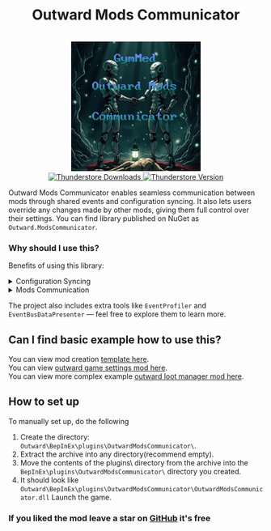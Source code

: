 <h1 align="center">
    Outward Mods Communicator
</h1>
<br/>
<div align="center">
  <img src="https://raw.githubusercontent.com/GymMed/Outward-Mods-Communicator/refs/heads/main/preview/images/Logo.png" alt="Outward game setting to require enchantment recipe when enchanting."/>
</div>

<div align="center">
	<a href="https://thunderstore.io/c/outward/p/GymMed/Mods_Communicator/">
		<img src="https://img.shields.io/thunderstore/dt/GymMed/Mods_Communicator" alt="Thunderstore Downloads">
	</a>
	<a href="https://github.com/GymMed/Outward-Mods-Communicator/releases/latest">
		<img src="https://img.shields.io/thunderstore/v/GymMed/Mods_Communicator" alt="Thunderstore Version">
	</a>
</div>

Outward Mods Communicator enables seamless communication between mods through shared events and configuration syncing. It also lets users override any changes made by other mods, giving them full control over their settings. You can find library published on NuGet as `Outward.ModsCommunicator`.

### Why should I use this?

Benefits of using this library:

<details>
    <summary>Configuration Syncing</summary>

This library allows mod pack creators to synchronize configuration files without directly editing them.
Users don’t need to download configuration files from third-party sources.
Configurations can be edited through XML, and the control flow follows this order: User -> Mod -> Cfg Documents<br>

<details>
    <summary>Deeper explanation</summary>
Currently, Outward's BepInEx does not provide a built-in way for mods to modify 
<code>.cfg</code> configuration files inside the <code>BepInEx/config</code> directory.  
Mods Communicator solves this by using two XML files. One XML file is placed in the 
mod’s plugin directory (recommended), and Mods Communicator uses it to override 
configuration settings right after the <code>ResourcesPrefabManager</code> class 
finishes its <code>Load</code> method.  
Afterwards, it reads the player’s <code>PlayerModsOverrides.xml</code> file, located 
in <code>BepInEx/config/gymmed.Mods_Communicator</code> folder, to apply personal overrides based on the player’s preferences.  

<h3>FAQ</h3>

<details>
    <summary>Why use XML instead of hardcoding values in the assembly/code/DLL?</summary>
    XML is used so players can freely edit values without needing to modify any code.  
    The XML structure is simple, human-readable, and gives full control to the user.
</details>

<details>
    <summary>Why are there two XML files?</summary>
    Mods can be updated frequently, and each update may include new default XML values.  
    By separating the player’s personal overrides into a second XML file, updates won’t 
    overwrite their custom settings.  
    Mods Communicator only provides a <code>BepInEx/config/gymmed.Mods_Communicator/PlayerModsOverrides.example.xml</code> file — 
    players must rename it to <code>BepInEx/config/gymmed.Mods_Communicator/PlayerModsOverrides.xml</code>.  
    This makes their configuration safe from updates and re-downloads.
</details>

<details>
    <summary>Why are XML files read after the <code>ResourcesPrefabManager.Load</code> method?</summary>
    Because all plugins and their configurations must be initialized first.  
    Once <code>ResourcesPrefabManager.Load</code> completes, all 
    <code>.cfg</code> files are loaded, and it becomes safe to apply overrides.
</details>

<details>
    <summary>Does every mod that changes settings through configs need Mods Communicator as a dependency?</summary>
    No. The Mods Communicator library is only required for mods that want to modify 
    other mods’ default values to create new experiences.  
    For example, the <code>Outward Game Settings</code> mod uses this dependency 
    solely for the <code>EventBus</code> feature to publish additional events.
</details>
</details>

<details>
    <summary>Changing Configuration As User</summary>
This library includes <code>PlayerModsOverrides.example.xml</code> file
inside your <code>BepInEx/config/gymmed.Mods_Communicator</code> folder.
You will need to change it's name to <code>PlayerModsOverrides.xml</code>
when you can open it to add or modify XML values. </details>

<details>
    <summary>Adding Configuration Path To Mod</summary>
    You can add your configuration XML path inside your plugin’s Awake method like this:
    <code>OutwardModsCommunicator.OMC.xmlFilePath = "FullPathTo/MyModsOverrides.xml";</code>
</details>

<details>
    <summary>Editing XML</summary>
    This library will contain <code>BepInEx/config/gymmed.Mods_Communicator/PlayerModsOverrides.example.xml</code> document as an example.
    Each override is added inside a ConfigOverrides element:
  <pre><code>&lt;ConfigOverrides&gt;
  &lt;Mod GUID="gymmed.outward_game_settings"&gt;
    &lt;Section Name="Enchanting Modifications"&gt;
      &lt;Entry Key="EnchantingSuccessChance" Value="5" /&gt;
      &lt;Entry Key="RequireRecipeToAllowEnchant" Value="false" /&gt;
      &lt;Entry Key="UseRecipeOnEnchanting" Value="false" /&gt;
    &lt;/Section&gt;
  &lt;/Mod&gt;
  &lt;Mod GUID="gymmed.outward_mods_communicator"&gt;
    &lt;Section Name="Event Profiler"&gt;
      &lt;Entry Key="EnableEventsProfiler" Value="true" /&gt;
      &lt;Entry Key="InstantLogEventsProfileData" Value="true" /&gt;
    &lt;/Section&gt;
  &lt;/Mod&gt;
&lt;/ConfigOverrides&gt;</code></pre>

<details>
    <summary>Possible mod override information can be found in <code>BepInEx/config</code> directory inside <code>.cfg</code> documents</summary>
<pre><code>## Settings file was created by plugin Outward Game Settings v0.0.1<br>
## Plugin GUID: gymmed.outward_game_settings<br>

[Enchanting Modifications]

\## Allow enchanting only if enchantment is on character?<br>
\# Setting type: Boolean<br>
\# Default value: true<br>
RequireRecipeToAllowEnchant = false<br>

\## Remove recipe after using it on enchanting?<br>
\# Setting type: Boolean<br>
\# Default value: true<br>
UseRecipeOnEnchanting = false<br>

\## What is success chance(%) of enchanting?<br>
\# Setting type: Int32<br>
\# Default value: 50<br>
\# Acceptable value range: From 0 to 100<br>
EnchantingSuccessChance = 5<br>

\## Play additional audio on enchanting failed/success?<br>
\# Setting type: Boolean<br>
\# Default value: true<br>
PlayAudioOnEnchantingDone = true<br></code></pre>

</details>
</details>

</details>

<details>
    <summary>Mods Communication</summary>

Communication is handled through an Event Bus — a system that allows mods to fire (publish) and listen (subscribe) to shared events.

<details>
  <summary>Deeper Explanation</summary>
  <p> Outward&#x2019;s BepInEx framework uses <b>Harmony</b> for patching &#x2014; allowing mods to modify or extend existing game logic. However, Harmony alone cannot handle <b>communication between mods</b>. That&#x2019;s where the <b>Event Bus</b> comes in. </p>
  <p> Harmony and the Event Bus serve <b>different purposes</b>: </p>
  <details>
    <summary>Harmony &#x2014; Modify Existing Behavior</summary>
    <p>
  Harmony is a patching library that injects code before, after, or inside existing game methods.
  It&#x2019;s great for changing how things work but not for sharing data between mods.
</p>
    <ul>
      <li>
        <b>Pros:</b>
      </li>
      <ul>
        <li>Perfect for tweaking existing systems (combat, AI, loot, etc.).</li>
        <li>Gives direct control over the game&#x2019;s original methods.</li>
      </ul>
      <li>
        <b>Cons:</b>
      </li>
      <ul>
        <li>Can only modify what already exists.</li>
        <li>Requires DLL references to patch another mod&#x2019;s code.</li>
        <li>Breaks easily when mods or the game update.</li>
        <li>Cannot define new, reusable communication points for others.</li>
      </ul>
    </ul>
    <p>
      <i>Harmony changes how things behave &#x2014; not how mods talk to each other.</i>
    </p>
  </details>
  <details>
    <summary>Event Bus &#x2014; Enable Mod Communication</summary>
    <p>
  The Event Bus allows mods to <b>publish and subscribe</b> to events without referencing each
  other&#x2019;s DLLs. It introduces a safe, modular way for mods to share information and react to
  in-game events.
</p>
    <ul>
      <li>
        <b>Advantages:</b>
      </li>
      <ul>
        <li>No fragile DLL dependencies or version mismatches.</li>
        <li>Mods stay modular &#x2014; one mod can publish, others can listen.</li>
        <li>Supports entirely new custom events that didn&#x2019;t exist before.</li>
      </ul>
    </ul>
    <p><b>Example:</b>
  A <a href="https://github.com/GymMed/Outward-Game-Settings">Game Settings mod</a> can publish an <code>OnEnchantSuccess</code> event.  
  Another mod can listen for it and play new sounds, change visuals,
  or trigger additional effects when enchantments succeed.
</p>
  </details>
  <h3>FAQ</h3>
  <details>
    <summary>Can&#x2019;t I just patch another mod&#x2019;s method?</summary>
    <p> You can &#x2014; but it&#x2019;s fragile. You&#x2019;ll need to include that mod&#x2019;s DLL as a dependency, and any update to it can break your patch. The <b>Mods Communicator</b> Event Bus avoids this problem &#x2014; mods only publish and subscribe to shared events, keeping them safe and compatible. </p>
  </details>
  <details>
    <summary>Can I create libraries with Mods Communicator?</summary>
    <p> Yes. You can create lightweight library mods that listen for published events and transform complex logic into simpler, abstracted event calls. Example: The <a href="https://github.com/GymMed/Outward-Loot-Manager">Loot Manager</a> listens for death events and injects new loot. </p>
  </details>
  <details>
    <summary>How does this help implement new features?</summary>
    <p> The <a href="https://github.com/GymMed/Outward-Game-Settings">Game Settings Mod</a> adds enchantment success chance and exposes success/failure events. Other mods can subscribe to these to: </p>
    <ul>
      <li>Disable default enchantment sounds.</li>
      <li>Play new audio clips or effects.</li>
      <li>Trigger visual cues or animations on success or failure.</li>
    </ul>
  </details>
  <p><b>Summary:</b> Harmony modifies existing game behavior. Event Bus enables safe, modular mod communication. Together, they make Outward&#x2019;s modding ecosystem more powerful and extensible. </p>
</details>

<details>
    <summary>How to register event?</summary>
<pre><code class="language-csharp">using OutwardModsCommunicator.EventBus;
...
void Awake()
{
    ...
    // GUID is your plugin ID provided as a string
    // "EnchantmentMenu@TryEnchant" is the event name
    // ("menu", typeof(EnchantmentMenu)) defines your variable name and its type
    EventBus.RegisterEvent(GUID,  "EnchantmentMenu@TryEnchant", ("menu", typeof(EnchantmentMenu)));

    // add optional description about parameter(is variable optional?)
    //EventBus.RegisterEvent(GUID,  "EnchantmentMenu@TryEnchant", ("menu", typeof(EnchantmentMenu), "The enchantment menu instance that invoked the TryEnchant method."));
    // you can add multiple variables and
    // add as many as you need like this:
    //EventBus.RegisterEvent("MyPluginId",  "MyClass@MyMethod", ("name", typeof(string)), ("health", typeof(int)));
    ...
}</code></pre>
</details>

<details>
    <summary>How to publish event?</summary>
Use this in places where you want to allow other mods to extend your functionality:
<pre><code class="language-csharp">using OutwardModsCommunicator.EventBus;
...
void YourMethod()
{
    ...
    // Add variable receiver names and your variables references
    var payload = new EventPayload
    {
        // Will get it as named menu
        ["menu"] = yourVariable,
    };
    // Send event for subscribers to receive data
    EventBus.Publish(OutwardGameSettings.GUID,  "EnchantmentMenu@TryEnchant", payload);
}</code></pre>
</details>

<details>
    <summary>How to subscribe to event?</summary>
Use this when you want to listen to an event and execute additional code:
<pre><code class="language-csharp">using OutwardModsCommunicator.EventBus;
...
void Awake()
{
    ...
    // Provide other mod GUID
    // Provide event name
    // Provide method you want to execute
    EventBus.Subscribe("gymmed.outward_game_settings", "EnchantmentMenu@TryEnchant", OnTryEnchant);
}
private static void OnTryEnchant(EventPayload payload)
{
    if (payload == null) return;
    // try to retrieve passed event data
    EnchantmentMenu menu = payload.Get<EnchantmentMenu>("menu", null);
    // if event data is null log and stop execution
    if (menu == null)
    {
        Log.LogMessage("Mod gymmed.outward_game_settings event EnchantmentMenu@TryEnchant returned null for EnchantmentMenu");
        // log received payload for errors inspection
        EventBusDataPresenter.LogPayload(payload);
        return;
    }
    // Lets log success
    Log.LogMessage($"{GUID} successfully communicated with gymmed.outward_game_settings mod and passed menu!");
}</code></pre>
</details>

<details>
    <summary>How to get all registered events?</summary>
Use this when you want to log or inspect all registered events:
<pre><code class="language-csharp">using OutwardModsCommunicator.EventBus;
...
// We use harmony patch to execute code after each plugin is loaded
// and have already registered their events
[HarmonyPatch(typeof(ResourcesPrefabManager), nameof(ResourcesPrefabManager.Load))]
public class ResourcesPrefabManager_Load
{
    static void Postfix(ResourcesPrefabManager __instance)
    {
        // Log all registered events
        EventBusDataPresenter.LogRegisteredEvents();

        // Log all subsribers
        EventBusDataPresenter.LogAllModsSubsribers();
    }
}</code></pre>
</details>
</details>

The project also includes extra tools like `EventProfiler` and `EventBusDataPresenter` — feel free to explore them to learn more.

## Can I find basic example how to use this?

You can view mod creation [template here](https://github.com/GymMed/Outward-Mod-Pack-Template).<br>
You can view [outward game settings mod here](https://github.com/GymMed/Outward-Game-Settings).<br>
You can view more complex example [outward loot manager mod here](https://github.com/GymMed/Outward-Loot-Manager).

## How to set up

To manually set up, do the following

1. Create the directory: `Outward\BepInEx\plugins\OutwardModsCommunicator\`.
2. Extract the archive into any directory(recommend empty).
3. Move the contents of the plugins\ directory from the archive into the `BepInEx\plugins\OutwardModsCommunicator\` directory you created.
4. It should look like `Outward\BepInEx\plugins\OutwardModsCommunicator\OutwardModsCommunicator.dll`
   Launch the game.

### If you liked the mod leave a star on [GitHub](https://github.com/GymMed/Outward-Mods-Communicator) it's free
